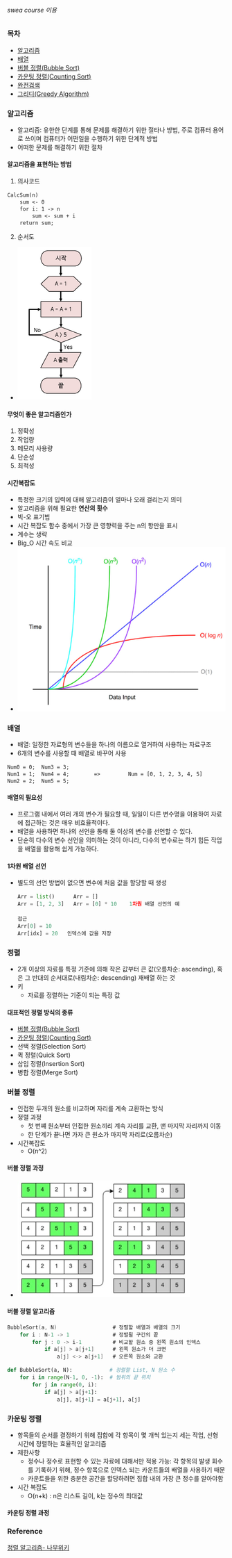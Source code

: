 ###### swea course 이용
### 목차
- [알고리즘](#알고리즘)
- [배열](#배열)
- [버블 정렬(Bubble Sort)](#버블-정렬)
- [카운팅 정렬(Counting Sort)](#카운팅-정렬)
- [완전검색](#완전검색)
- [그리디(Greedy Algorithm)](#그리디)

### 알고리즘
- 알고리즘: 유한한 단계를 통해 문제를 해결하기 위한 절타나 방법, 주로 컴퓨터 용어로 쓰이며 컴퓨터가 어떤일을 수행하기 위한 단계적 방법
- 어떠한 문제를 해결하기 위한 절차

#### 알고리즘을 표현하는 방법
1. 의사코드
```
CalcSum(n)
    sum <- 0
    for i: 1 -> n
        sum <- sum + i
    return sum;
```
2. 순서도
- ![Alt text](img\flow_chart.png)

#### 무엇이 좋은 알고리즘인가
1. 정확성
2. 작업량
3. 메모리 사용량
4. 단순성
5. 최적성

#### 시간복잡도
- 특정한 크기의 입력에 대해 알고리즘이 얼마나 오래 걸리는지 의미
- 알고리즘을 위해 필요한 **연산의 횟수**
- 빅-오 표기법
- 시간 복잡도 함수 중에서 가장 큰 영향력을 주는 n의 항만을 표시
- 계수는 생략
- Big_O 시간 속도 비교
- ![Alt text](img/Big-O_compare_speed.png)

### 배열
- 배열: 일정한 자료형의 변수들을 하나의 이름으로 열거하여 사용하는 자료구조
- 6개의 변수를 사용할 때 배열로 바꾸어 사용

```
Num0 = 0;  Num3 = 3;
Num1 = 1;  Num4 = 4;        =>         Num = [0, 1, 2, 3, 4, 5]
Num2 = 2;  Num5 = 5;
```
#### 배열의 필요성
- 프로그램 내에서 여러 개의 변수가 필요할 때, 일일이 다른 변수명을 이용하여 자료에 접근하는 것은 매우 비효율적이다.
- 배열을 사용하면 하나의 선언을 통해 둘 이상의 변수를 선언할 수 있다.
- 단순히 다수의 변수 선언을 의미하는 것이 아니라, 다수의 변수로는 하기 힘든 작업을 배열을 활용해 쉽게 가능하다.

#### 1차원 배열 선언
- 별도의 선언 방법이 없으면 변수에 처음 값을 할당할 때 생성
  ```py
  Arr = list()      Arr = []
  Arr = [1, 2, 3]   Arr = [0] * 10    1차원 배열 선언의 예
  
  접근
  Arr[0] = 10
  Arr[idx] = 20   인덱스에 값을 저장
  ```
### 정렬
- 2개 이상의 자료를 특정 기준에 의해 작은 값부터 큰 값(오름차순: ascending), 혹은 그 반대의 순서대로(내림차순: descending) 재배열 하는 것
- 키
  - 자료를 정렬하는 기준이 되는 특정 값
  
#### 대표적인 정렬 방식의 종류
- [버블 정렬(Bubble Sort)](#버블-정렬)
- [카운팅 정렬(Counting Sort)](#카운팅-정렬)
- 선택 정렬(Selection Sort)
- 퀵 정렬(Quick Sort)
- 삽입 정렬(Insertion Sort)
- 병합 정렬(Merge Sort)

### 버블 정렬
- 인접한 두개의 원소를 비교하며 자리를 계속 교환하는 방식
- 정렬 과정
  - 첫 번쨰 원소부터 인접한 원소끼리 계속 자리를 교환, 맨 마지막 자리까지 이동
  - 한 단계가 끝나면 가자 큰 원소가 마지막 자리로(오름차순)
- 시간복잡도
  - O(n^2)
#### 버블 정렬 과정
- ![Alt text](img/Bubble_Sort.png)
#### 버블 정렬 알고리즘
```c
BubbleSort(a, N)                  # 정렬할 배열과 배열의 크기
    for i : N-1 -> 1              # 정렬될 구간의 끝
        for j : 0 -> i-1          # 비교할 원소 중 왼쪽 원소의 인덱스
            if a[j] > a[j+1]      # 왼쪽 원소가 더 크면
                a[j] <-> a[j+1]   # 오른쪽 원소와 교환
```
```py
def BubbleSort(a, N):            # 정렬할 List, N 원소 수
    for i in range(N-1, 0, -1):  # 범위의 끝 위치
        for j in range(0, i):
            if a[j] > a[j+1]:
                a[j], a[j+1] = a[j+1], a[j]
```
###     카운팅 정렬
- 항목들의 순서를 결정하기 위해 집합에 각 항목이 몇 개씩 있는지 세는 작업, 선형 시간에 정렬하는 효율적인 알고리즘
- 제한사항
  - 정수나 정수로 표현할 수 있는 자료에 대해서만 적용 가능: 각 항목의 발생 회수를 기록하기 위해, 정수 항목으로 인덱스 되는 카운트들의 배열을 사용하기 때문
  - 카운트들을 위한 충분한 공간을 할당하려면 집합 내의 가장 큰 정수를 알아야함
- 시간 복잡도
  - O(n+k) : n은 리스트 길이, k는 정수의 최대값

#### 카운팅 정렬 과정
  













### Reference
[정렬 알고리즘- 나무위키](https://namu.wiki/w/%EC%A0%95%EB%A0%AC%20%EC%95%8C%EA%B3%A0%EB%A6%AC%EC%A6%98#fn-13)